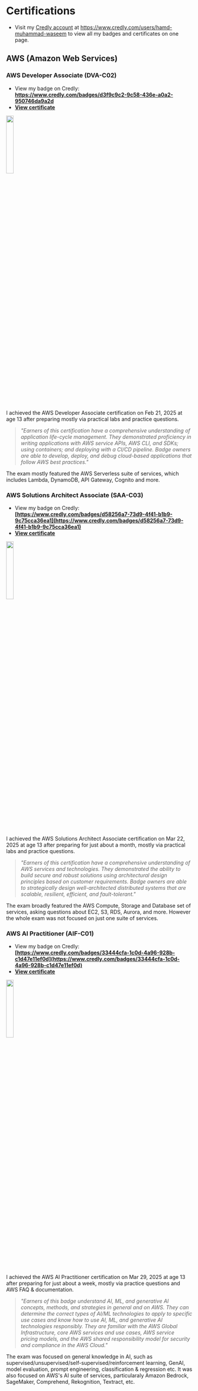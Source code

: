 # Certifications

- Visit my [Credly account](https://www.credly.com/users/hamd-muhammad-waseem) at https://www.credly.com/users/hamd-muhammad-waseem to view all my badges and certificates on one page.

## AWS (Amazon Web Services)

### AWS Developer Associate (DVA-C02)

- View my badge on Credly: **https://www.credly.com/badges/d3f9c9c2-9c58-436e-a0a2-950746da9a2d**
- **[View certificate](https://github.com/hamdivazim/Certifications/blob/main/AWS%20Certified%20Developer%20-%20Associate%20certificate%20-%20Hamd%20Muhammad%20Waseem.pdf)**

[<img src="https://images.credly.com/images/b9feab85-1a43-4f6c-99a5-631b88d5461b/image.png" style="width:20%" />](https://www.credly.com/badges/d3f9c9c2-9c58-436e-a0a2-950746da9a2d)

I achieved the AWS Developer Associate certification on Feb 21, 2025 at age 13 after preparing mostly via practical labs and practice questions.

> *"Earners of this certification have a comprehensive understanding of application life-cycle management. They demonstrated proficiency in writing applications with AWS service APIs, AWS CLI, and SDKs; using containers; and deploying with a CI/CD pipeline. Badge owners are able to develop, deploy, and debug cloud-based applications that follow AWS best practices."*

The exam mostly featured the AWS Serverless suite of services, which includes Lambda, DynamoDB, API Gateway, Cognito and more.


### AWS Solutions Architect Associate (SAA-C03)

- View my badge on Credly: **[https://www.credly.com/badges/d58256a7-73d9-4f41-b1b9-9c75cca36ea1](https://www.credly.com/badges/d58256a7-73d9-4f41-b1b9-9c75cca36ea1)**
- **[View certificate](https://github.com/hamdivazim/Certifications/blob/main/AWS%20Certified%20Solutions%20Architect%20-%20Associate%20certificate%20-%20Hamd%20Muhammad%20Waseem.pdf)**

[<img src="https://images.credly.com/size/680x680/images/0e284c3f-5164-4b21-8660-0d84737941bc/image.png" style="width:20%" />](https://www.credly.com/badges/d58256a7-73d9-4f41-b1b9-9c75cca36ea1)

I achieved the AWS Solutions Architect Associate certification on Mar 22, 2025 at age 13 after preparing for  just about a month, mostly via practical labs and practice questions.

> *"Earners of this certification have a comprehensive understanding of AWS services and technologies. They demonstrated the ability to build secure and robust solutions using architectural design principles based on customer requirements. Badge owners are able to strategically design well-architected distributed systems that are scalable, resilient, efficient, and fault-tolerant."*

The exam broadly featured the AWS Compute, Storage and Database set of services, asking questions about EC2, S3, RDS, Aurora, and more. However the whole exam was not focused on just one suite of services.

### AWS AI Practitioner (AIF-C01)

- View my badge on Credly: **[https://www.credly.com/badges/33444cfa-1c0d-4a96-928b-c1d47e11ef0d](https://www.credly.com/badges/33444cfa-1c0d-4a96-928b-c1d47e11ef0d)**
- **[View certificate](https://github.com/hamdivazim/Certifications/blob/main/AWS%20Certified%20AI%20Practitioner%20certificate%20-%20Hamd%20Muhammad%20Waseem.pdf)**

[<img src="https://images.credly.com/size/680x680/images/4d4693bb-530e-4bca-9327-de07f3aa2348/image.png" style="width:20%" />](https://www.credly.com/badges/33444cfa-1c0d-4a96-928b-c1d47e11ef0d)

I achieved the AWS AI Practitioner certification on Mar 29, 2025 at age 13 after preparing for  just about a week, mostly via practice questions and AWS FAQ & documentation.

> *"Earners of this badge understand AI, ML, and generative AI concepts, methods, and strategies in general and on AWS. They can determine the correct types of AI/ML technologies to apply to specific use cases and know how to use AI, ML, and generative AI technologies responsibly. They are familiar with the AWS Global Infrastructure, core AWS services and use cases, AWS service pricing models, and the AWS shared responsibility model for security and compliance in the AWS Cloud."*

The exam was focused on general knowledge in AI, such as supervised/unsupervised/self-supervised/reinforcement learning, GenAI, model evaluation, prompt engineering, classification & regression etc. It was also focused on AWS's AI suite of services, particularaly Amazon Bedrock, SageMaker, Comprehend, Rekognition, Textract, etc.
